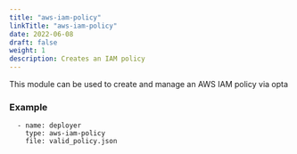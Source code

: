 ```yaml
---
title: "aws-iam-policy"
linkTitle: "aws-iam-policy"
date: 2022-06-08
draft: false
weight: 1
description: Creates an IAM policy
---
```


This module can be used to create and manage an AWS IAM policy via opta

### Example

```
  - name: deployer
    type: aws-iam-policy
    file: valid_policy.json
```